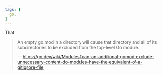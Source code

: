```yaml
---
tags: [
  go,
]
---
```

That 

> An empty go.mod in a directory will cause that directory and all of its subdirectories to be excluded from the top-level Go module.
>
> -- https://go.dev/wiki/Modules#can-an-additional-gomod-exclude-unnecessary-content-do-modules-have-the-equivalent-of-a-gitignore-file

